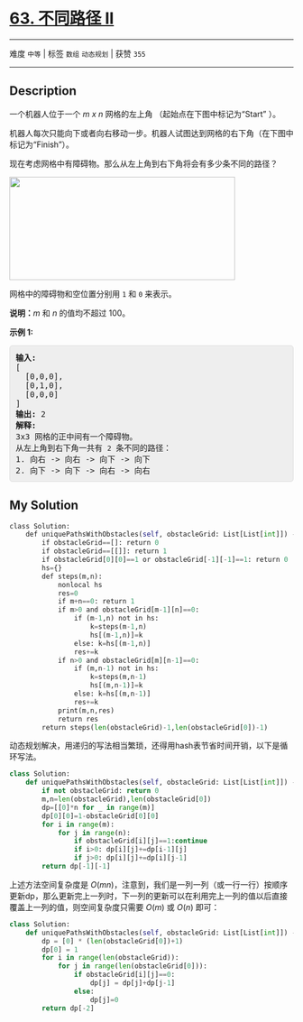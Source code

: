 # [63. 不同路径 II](https://leetcode-cn.com/problems/unique-paths-ii/)

---

难度 `中等` | 标签 `数组` `动态规划`  | 获赞 `355`

---

## Description

<style>
section pre{
    background-color: #eee;
    border: 1px solid #ddd;
    padding:10px;
    border-radius: 5px;
}
</style>
<section>
<p>一个机器人位于一个 <em>m x n </em>网格的左上角 （起始点在下图中标记为“Start” ）。</p>
<p>机器人每次只能向下或者向右移动一步。机器人试图达到网格的右下角（在下图中标记为“Finish”）。</p>
<p>现在考虑网格中有障碍物。那么从左上角到右下角将会有多少条不同的路径？</p>
<p><img style="height: 183px; width: 400px;" src="https://assets.leetcode-cn.com/aliyun-lc-upload/uploads/2018/10/22/robot_maze.png"></p>
<p>网格中的障碍物和空位置分别用 <code>1</code> 和 <code>0</code> 来表示。</p>
<p><strong>说明：</strong><em>m</em>&nbsp;和 <em>n </em>的值均不超过 100。</p>
<p><strong>示例&nbsp;1:</strong></p>
<pre><strong>输入:
</strong>[
&nbsp; [0,0,0],
&nbsp; [0,1,0],
&nbsp; [0,0,0]
]
<strong>输出:</strong> 2
<strong>解释:</strong>
3x3 网格的正中间有一个障碍物。
从左上角到右下角一共有 <code>2</code> 条不同的路径：
1. 向右 -&gt; 向右 -&gt; 向下 -&gt; 向下
2. 向下 -&gt; 向下 -&gt; 向右 -&gt; 向右
</pre>
</section>

## My Solution

```python
class Solution:
    def uniquePathsWithObstacles(self, obstacleGrid: List[List[int]]) -> int:
        if obstacleGrid==[]: return 0
        if obstacleGrid==[[]]: return 1
        if obstacleGrid[0][0]==1 or obstacleGrid[-1][-1]==1: return 0
        hs={}
        def steps(m,n):
            nonlocal hs
            res=0
            if m+n==0: return 1
            if m>0 and obstacleGrid[m-1][n]==0:
                if (m-1,n) not in hs: 
                    k=steps(m-1,n)
                    hs[(m-1,n)]=k
                else: k=hs[(m-1,n)]
                res+=k
            if n>0 and obstacleGrid[m][n-1]==0:
                if (m,n-1) not in hs: 
                    k=steps(m,n-1)
                    hs[(m,n-1)]=k
                else: k=hs[(m,n-1)]
                res+=k
            print(m,n,res)
            return res
        return steps(len(obstacleGrid)-1,len(obstacleGrid[0])-1)
```

动态规划解决，用递归的写法相当繁琐，还得用hash表节省时间开销，以下是循环写法。

```python
class Solution:
    def uniquePathsWithObstacles(self, obstacleGrid: List[List[int]]) -> int:
        if not obstacleGrid: return 0
        m,n=len(obstacleGrid),len(obstacleGrid[0])
        dp=[[0]*n for _ in range(m)]
        dp[0][0]=1-obstacleGrid[0][0]
        for i in range(m):
            for j in range(n):
                if obstacleGrid[i][j]==1:continue
                if i>0: dp[i][j]+=dp[i-1][j]
                if j>0: dp[i][j]+=dp[i][j-1]
        return dp[-1][-1]
```

上述方法空间复杂度是 $O(mn)$，注意到，我们是一列一列（或一行一行）按顺序更新dp，那么更新完上一列时，下一列的更新可以在利用完上一列的值以后直接覆盖上一列的值，则空间复杂度只需要 $O(m)$ 或 $O(n)$ 即可：

```python
class Solution:
    def uniquePathsWithObstacles(self, obstacleGrid: List[List[int]]) -> int:
        dp = [0] * (len(obstacleGrid[0])+1)
        dp[0] = 1
        for i in range(len(obstacleGrid)):
            for j in range(len(obstacleGrid[0])):
                if obstacleGrid[i][j]==0:
                    dp[j] = dp[j]+dp[j-1]
                else:
                    dp[j]=0
        return dp[-2]
```

